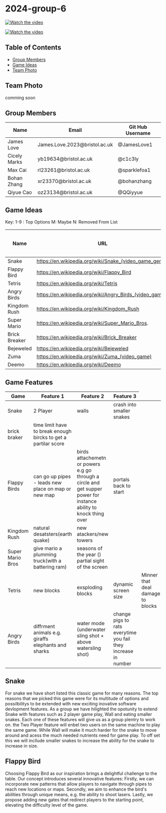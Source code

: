# 2024-group-6



[![Watch the video](https://img.youtube.com/vi/6UDCoNbmHIw/maxresdefault.jpg)](https://www.youtube.com/watch?v=6UDCoNbmHIw "Watch the video")

[![Watch the video](https://img.youtube.com/vi/iB4qEvqEI_E/maxresdefault.jpg)](https://www.youtube.com/watch?v=iB4qEvqEI_E "Watch the video")


## Table of Contents  
- [Group Members](#group-members)
- [Game Ideas](#game-ideas)
- [Team Photo](#team-photo)

## Team Photo
comming soon 

## Group Members

<table>
    <thead>
        <th>Name</th>
        <th>Email</th>
        <th>Git Hub Username</th>
    </thead>
    <tr>
        <td>James Love</td>
        <td>James.Love.2023@bristol.ac.uk</td>
        <td>@JamesLove1</td>
    </tr>
    <tr>
        <td>Cicely Marks</td>
        <td>yb19634@bristol.ac.uk</td>
        <td>@c1c3ly</td>
    </tr>
    <tr>
        <td>Max Cai</td>
        <td>rl23261@bristol.ac.uk</td>
        <td>@sparklefoa1</td>
    </tr>
    <tr>
        <td>Bohan Zhang</td>
        <td>xr23370@bristol.ac.uk</td>
        <td>@bohanzhang</td>
    </tr>
    <tr>
        <td>Qiyue Cao</td>
        <td>oz23134@bristol.ac.uk</td>
        <td>@QQiyyue</td>
    </tr>
</table>



## Game Ideas

Key:
1-9 : Top Options
M: Maybe
N: Removed From List

| Name | URL | Sutibility / Intrest / Ranking|
| -------- | -------- | -------- |
 Snake| https://en.wikipedia.org/wiki/Snake_(video_game_genre)   | 1|
| Flappy Bird| https://en.wikipedia.org/wiki/Flappy_Bird  | 2a|
| Tetris| https://en.wikipedia.org/wiki/Tetris  | 2b |
| Angry Birds| https://en.wikipedia.org/wiki/Angry_Birds_(video_game)  | 3 |
| Kingdom Rush| https://en.wikipedia.org/wiki/Kingdom_Rush  | M |
| Super Mario| https://en.wikipedia.org/wiki/Super_Mario_Bros.  | M |
| Brick Breaker| https://en.wikipedia.org/wiki/Brick_Breaker   | M |
| Bejeweled| https://en.wikipedia.org/wiki/Bejeweled  | N |
| Zuma| https://en.wikipedia.org/wiki/Zuma_(video_game)  | N |
| Deemo| https://en.wikipedia.org/wiki/Deemo  | N |


## Game Features 

<table>
    <thead>
        <th>Game</th>
        <th>Feature 1</th>
        <th>Feature 2</th>
        <th>Feature 3</th>
    </thead>
    <tbody>
        <tr>
            <td>Snake</td>
            <td>2 Player</td>
            <td>walls</td>
            <td>crash into smaller snakes</td>        
        </tr>
        <tr>
            <td>brick braker</td>
            <td>time limit have to break enough bircks to get a partilar score</td>
            <td></td>
            <td> </td>
        </tr>
        <tr>
            <td>Flappy Birds</td>
            <td>can go up pipes - leads new place on map or new map</td>
            <td>birds attachemetn or powers e.g go through a circle and get supper power for instance ability to knock thing over </td>
            <td>portals back to start</td>
        </tr>
        <tr>
            <td>Kingdom Rush</td>
            <td>natural desatsters(earth quake)</td>
            <td>new atackers/new towers </td>
            <td></td>
        </tr>
        <tr>
            <td>Super Mario Bros</td>
            <td> give mario a plumming truck(with a battering ram)</td>
            <td>seasons of the year () partial sight of the screen </td>
            <td></td>
        </tr>
        <tr>
            <td>Tetris</td>
            <td>new blocks </td>
            <td>exsploding blocks </td>
            <td>dynamic screen size </td>
            <td>Minner that deal damage to blocks </td>
        </tr>
        <tr>
            <td>Angry Birds</td>
            <td>diffrment animals e.g. giraffs elephants and sharks</td>
            <td>water mode (underwater sling shot + above watersling shot) </td>
            <td>change pigs to rats everytime you fail they increase in number</td>
        </tr>
    </tbody>
</table>


## Snake
For snake we have short listed this classic game for many reasons. The top reasons that we picked this game were for its multitude of options and possilbilitys to be extended with new exciting inovative software devlopment features. As a group we have hilighted the opotunity to extend Snake with features such as 2 player game play, Wall and eating smaller snakes. Each one of these features will give us as a group plentry to work on. the Two Player feature will enbel two users on the same machine to play the same game. While Wall will make it much harder for the snake to move around and acess the much needed nutrients need for game play. To off set this we will incllude smaller snakes to increase the ability for the snake to increase in size.

## Flappy Bird
Choosing Flappy Bird as our inspiration brings a delightful challenge to the table. Our concept introduces several innovative features: Firstly, we can incorporate new patterns that allow players to navigate through pipes to reach new locations or maps. Secondly, we aim to enhance the bird's abilities through unique means, e.g. the ability to shoot lasers. Lastly, we propose adding new gates that redirect players to the starting point, elevating the difficulty level of the game.

<!-- https://www.youtube.com/watch?v=k899Tn_eiYk -->
